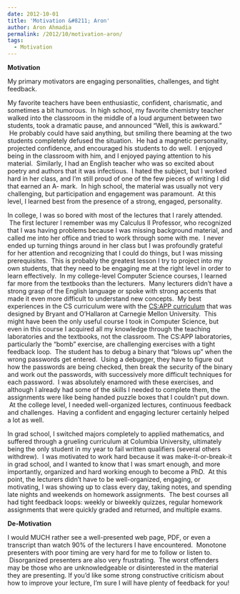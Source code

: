 ```yaml
---
date: 2012-10-01
title: 'Motivation &#8211; Aron'
author: Aron Ahmadia
permalink: /2012/10/motivation-aron/
tags:
  - Motivation
---
```

**Motivation**

My primary motivators are engaging personalities, challenges, and tight feedback.

My favorite teachers have been enthusiastic, confident, charismatic, and sometimes a bit humorous.  In high school, my favorite chemistry teacher walked into the classroom in the middle of a loud argument between two students, took a dramatic pause, and announced &#8220;Well, this is awkward.&#8221;  He probably could have said anything, but smiling there beaming at the two students completely defused the situation.  He had a magnetic personality, projected confidence, and encouraged his students to do well.  I enjoyed being in the classroom with him, and I enjoyed paying attention to his material.  Similarly, I had an English teacher who was so excited about poetry and authors that it was infectious.  I hated the subject, but I worked hard in her class, and I&#8217;m still proud of one of the few pieces of writing I did that earned an A- mark.  In high school, the material was usually not very challenging, but participation and engagement was paramount.  At this level, I learned best from the presence of a strong, engaged, personality.

In college, I was so bored with most of the lectures that I rarely attended.  The first lecturer I remember was my Calculus II Professor, who recognized that I was having problems because I was missing background material, and called me into her office and tried to work through some with me.  I never ended up turning things around in her class but I was profoundly grateful for her attention and recognizing that I could do things, but I was missing prerequisites.  This is probably the greatest lesson I try to project into my own students, that they need to be engaging me at the right level in order to learn effectively.  In my college-level Computer Science courses, I learned far more from the textbooks than the lecturers.  Many lecturers didn&#8217;t have a strong grasp of the English language or spoke with strong accents that made it even more difficult to understand new concepts.  My best experiences in the CS curriculum were with the [CS:APP curriculum][1] that was designed by Bryant and O&#8217;Hallaron at Carnegie Mellon University.  This might have been the only useful course I took in Computer Science, but even in this course I acquired all my knowledge through the teaching laboratories and the textbooks, not the classroom. The CS:APP laboratories, particularly the &#8220;bomb&#8221; exercise, are challenging exercises with a tight feedback loop.  The student has to debug a binary that &#8220;blows up&#8221; when the wrong passwords get entered.  Using a debugger, they have to figure out how the passwords are being checked, then break the security of the binary and work out the passwords, with successively more difficult techniques for each password.  I was absolutely enamored with these exercises, and although I already had some of the skills I needed to complete them, the assignments were like being handed puzzle boxes that I couldn&#8217;t put down.  At the college level, I needed well-organized lectures, continuous feedback and challenges.  Having a confident and engaging lecturer certainly helped a lot as well.

In grad school, I switched majors completely to applied mathematics, and suffered through a grueling curriculum at Columbia University, ultimately being the only student in my year to fail written qualifiers (several others withdrew).  I was motivated to work hard because it was make-it-or-break-it in grad school, and I wanted to know that I was smart enough, and more importantly, organized and hard working enough to become a PhD.  At this point, the lecturers didn&#8217;t have to be well-organized, engaging, or motivating, I was showing up to class every day, taking notes, and spending late nights and weekends on homework assignments.  The best courses all had tight feedback loops: weekly or biweekly quizzes, regular homework assignments that were quickly graded and returned, and multiple exams.

**De-Motivation**

I would MUCH rather see a well-presented web page, PDF, or even a transcript than watch 90% of the lecturers I have encountered.  Monotone presenters with poor timing are very hard for me to follow or listen to.  Disorganized presenters are also very frustrating.  The worst offenders may be those who are unknowledgeable or disinterested in the material they are presenting. If you&#8217;d like some strong constructive criticism about how to improve your lecture, I&#8217;m sure I will have plenty of feedback for you!

 [1]: http://csapp.cs.cmu.edu/public/labs.html
